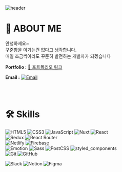 ![header](https://capsule-render.vercel.app/api?type=waving&color=timeAuto&height=250&section=header&text=Namgyung%20Kim&fontSize=70&animation=fadeIn&fontAlignY=38&descAlignY=54&descAlign=62)

# 🤗 ABOUT ME

안녕하세요~  
꾸준함을 이기는건 없다고 생각합니다.  
매일 조금씩이라도 꾸준히 발전하는 개발자가 되겠습니다  

**Portfolio :** 
[🔗 포트폴리오 링크](https://drive.google.com/file/d/1mfK77etnNQmL9lhePphZ7NKJKu-2l8rQ/view?usp=drive_link)  


**Email :** 
[![Email](https://img.shields.io/badge/namgyung.kim@gmail.com-4A86CF?style=flat-square&logo=Gmail&logoColor=white)](mailto:namgyung.kim@gmail.com)

<br />
<br />

# 🛠 Skills

![HTML5](https://img.shields.io/badge/HTML5-E34F26?style=flat-square&logo=HTML5&logoColor=white)
![CSS3](https://img.shields.io/badge/CSS3-1572B6?style=flat-square&logo=CSS3&logoColor=white)
![JavaScript](https://img.shields.io/badge/JavaScript-F7DF1E?style=flat-square&logo=JavaScript&logoColor=white)
![Nuxt](https://img.shields.io/badge/Nuxt-00DC82?style=flat-square&logo=Nuxt.js&logoColor=white)
![React](https://img.shields.io/badge/React-61DAFB?style=flat-square&logo=React&logoColor=white)  
![Redux](https://img.shields.io/badge/Redux-764ABC?style=flat-square&logo=Redux&logoColor=white)
![React Router](https://img.shields.io/badge/ReactRouter-CA4245?style=flat-square&logo=ReactRouter&logoColor=white)  
![Netlify](https://img.shields.io/badge/Netlify-00C7B7?style=flat-square&logo=Netlify&logoColor=white)
![Firebase](https://img.shields.io/badge/Firebase-FFCA28?style=flat-square&logo=Firebase&logoColor=white)  
![Emotion](https://img.shields.io/badge/Emotion-DB7093?style=flat-square)
![Sass](https://img.shields.io/badge/Sass-CC6699?style=flat-square&logo=Sass&logoColor=white)
![PostCSS](https://img.shields.io/badge/PostCSS-DD3A0A?style=flat-square&logo=PostCSS&logoColor=white)
![styled_components](https://img.shields.io/badge/styled_components-DB7093?style=flat-square&logo=styled-components&logoColor=white)  
![Git](https://img.shields.io/badge/Git-F05032?style=flat-square&logo=git&logoColor=white)
![GitHub](https://img.shields.io/badge/GitHub-181717?style=flat-square&logo=GitHub&logoColor=white)  

![Slack](https://img.shields.io/badge/Slack-4A154B?style=flat-square&logo=Slack&logoColor=white)
![Notion](https://img.shields.io/badge/Notion-000000?style=flat-square&logo=Notion&logoColor=white)
![Figma](https://img.shields.io/badge/Figma-F24E1E?style=flat-square&logo=Figma&logoColor=white)  


<br />
<br />
<br />
